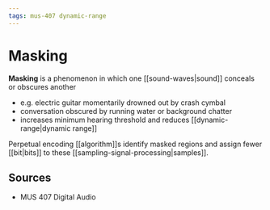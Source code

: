 ```yaml
---
tags: mus-407 dynamic-range
---
```


# Masking

**Masking** is a phenomenon in which one [[sound-waves|sound]] conceals or obscures another

- e.g. electric guitar momentarily drowned out by crash cymbal
- conversation obscured by running water or background chatter
- increases minimum hearing threshold and reduces [[dynamic-range|dynamic range]]

Perpetual encoding [[algorithm]]s identify masked regions and assign fewer [[bit|bits]] to these [[sampling-signal-processing|samples]].

## Sources

- MUS 407 Digital Audio
